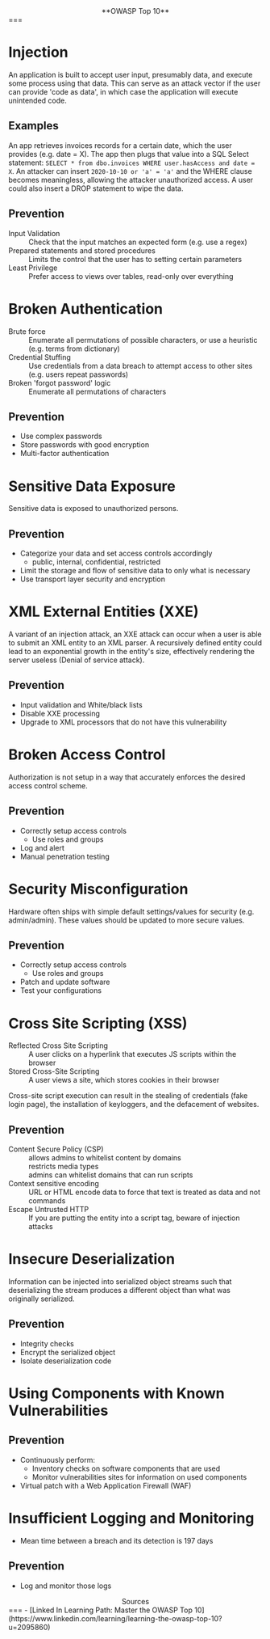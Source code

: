 <div align="center">**OWASP Top 10**</div>
===

# Injection
An application is built to accept user input, presumably data, and execute some process using that data.  This can serve as an attack vector if the user can provide 'code as data', in which case the application will execute unintended code.

## Examples
An app retrieves invoices records for a certain date, which the user provides (e.g. date = X).  The app then plugs that value into a SQL Select statement:
`SELECT * from dbo.invoices WHERE user.hasAccess and date = X`.  An attacker can insert `2020-10-10 or 'a' = 'a'` and the WHERE clause becomes meaningless, allowing the attacker unauthorized access.  A user could also insert a DROP statement to wipe the data.

## Prevention
<dl>
  <dt>Input Validation</dt>
  <dd>Check that the input matches an expected form (e.g. use a regex)</dd>
  <dt>Prepared statements and stored procedures</dt>
  <dd>Limits the control that the user has to setting certain parameters</dd>
  <dt>Least Privilege</dt>
  <dd>Prefer access to views over tables, read-only over everything</dd>
</dl>

# Broken Authentication
<dl>
<dt>Brute force</dt>
<dd>Enumerate all permutations of possible characters, or use a heuristic (e.g. terms from dictionary)</dd>
<dt>Credential Stuffing</dt>
<dd>Use credentials from a data breach to attempt access to other sites (e.g. users repeat passwords)</dd>
<dt>Broken 'forgot password' logic</dt>
<dd>Enumerate all permutations of characters</dd>
</dl>

## Prevention
- Use complex passwords
- Store passwords with good encryption
- Multi-factor authentication

# Sensitive Data Exposure
Sensitive data is exposed to unauthorized persons.
## Prevention
- Categorize your data and set access controls accordingly
  - public, internal, confidential, restricted
- Limit the storage and flow of sensitive data to only what is necessary
- Use transport layer security and encryption

# XML External Entities (XXE)
A variant of an injection attack, an XXE attack can occur when a user is able to submit an XML entity to an XML parser.  A recursively defined entity could lead to an exponential growth in the entity's size, effectively rendering the server useless (Denial of service attack).

## Prevention 
- Input validation and White/black lists
- Disable XXE processing
- Upgrade to XML processors that do not have this vulnerability

# Broken Access Control
Authorization is not setup in a way that accurately enforces the desired access control scheme.

## Prevention
- Correctly setup access controls
  - Use roles and groups
- Log and alert
- Manual penetration testing

# Security Misconfiguration
Hardware often ships with simple default settings/values for security (e.g. admin/admin).  These values should be updated to more secure values.

## Prevention
- Correctly setup access controls
  - Use roles and groups
- Patch and update software
- Test your configurations

# Cross Site Scripting (XSS)
<dl>
<dt>Reflected Cross Site Scripting</dt>
<dd>A user clicks on a hyperlink that executes JS scripts within the browser</dd>
<dt>Stored Cross-Site Scripting</dt>
<dd>A user views a site, which stores cookies in their browser</dd>
</dl>

Cross-site script execution can result in the stealing of credentials (fake login page), the installation of keyloggers, and the defacement of websites.

## Prevention
<dl>
<dt>Content Secure Policy (CSP)</dt>
<dd>allows admins to whitelist content by domains</dd>
<dd>restricts media types</dd>
<dd>admins can whitelist domains that can run scripts</dd>
<dt>Context sensitive encoding</dt>
<dd>URL or HTML encode data to force that text is treated as data and not commands </dd>
<dt>Escape Untrusted HTTP</dt>
<dd>If you are putting the entity into a script tag, beware of injection attacks</dd>
</dl>

# Insecure Deserialization
Information can be injected into serialized object streams such that deserializing the stream produces a different object than what was originally serialized.

## Prevention
- Integrity checks
- Encrypt the serialized object
- Isolate deserialization code

# Using Components with Known Vulnerabilities
## Prevention
- Continuously perform:
  - Inventory checks on software components that are used
  - Monitor vulnerabilities sites for information on used components
- Virtual patch with a Web Application Firewall (WAF)

# Insufficient Logging and Monitoring
- Mean time between a breach and its detection is 197 days

## Prevention
- Log and monitor those logs

<div align="center">Sources</div>
===
- [Linked In Learning Path: Master the OWASP Top 10](https://www.linkedin.com/learning/learning-the-owasp-top-10?u=2095860)